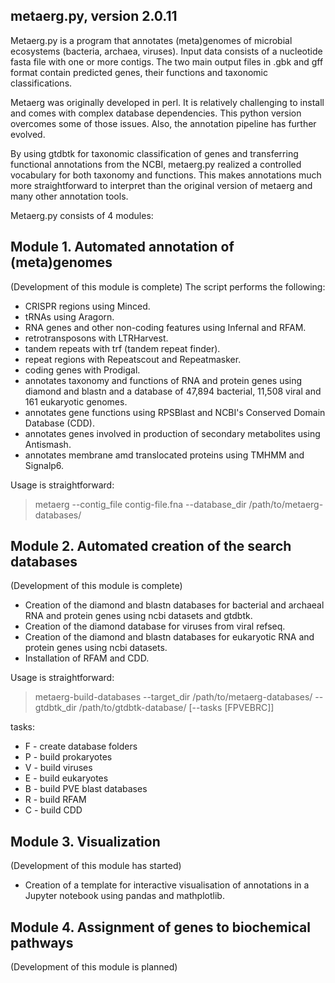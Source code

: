 ## metaerg.py, version 2.0.11

Metaerg.py is a program that annotates (meta)genomes of microbial ecosystems (bacteria, archaea, viruses). Input data 
consists of a nucleotide fasta file with one or more contigs. The two main output files in .gbk and gff format contain
predicted genes, their functions and taxonomic classifications.

Metaerg was originally developed in perl. It is relatively challenging to install and comes with complex database 
dependencies. This python version overcomes some of those issues. Also, the annotation pipeline has further evolved.

By using gtdbtk for taxonomic classification of genes and transferring functional annotations from the NCBI, metaerg.py
realized a controlled vocabulary for both taxonomy and functions. This makes annotations much more straightforward to
interpret than the original version of metaerg and many other annotation tools.

Metaerg.py consists of 4 modules:

## Module 1. Automated annotation of (meta)genomes
(Development of this module is complete) 
The script performs the following:
* CRISPR regions using Minced.
* tRNAs using Aragorn.
* RNA genes and other non-coding features using Infernal and RFAM.
* retrotransposons with LTRHarvest.
* tandem repeats with trf (tandem repeat finder).
* repeat regions with Repeatscout and Repeatmasker.
* coding genes with Prodigal.
* annotates taxonomy and functions of RNA and protein genes using diamond and blastn and a database of 47,894 bacterial, 11,508 viral and 161 eukaryotic genomes.
* annotates gene functions using RPSBlast and NCBI's Conserved Domain Database (CDD).
* annotates genes involved in production of secondary metabolites using Antismash.
* annotates membrane amd translocated proteins using TMHMM and Signalp6.

Usage is straightforward:

>metaerg --contig_file contig-file.fna --database_dir /path/to/metaerg-databases/

## Module 2. Automated creation of the search databases
(Development of this module is complete)
* Creation of the diamond and blastn databases for bacterial and archaeal RNA and protein genes using ncbi datasets and gtdbtk.
* Creation of the diamond database for viruses from viral refseq.
* Creation of the diamond and blastn databases for eukaryotic RNA and protein genes using ncbi datasets.
* Installation of RFAM and CDD.

Usage is straightforward:

>metaerg-build-databases --target_dir /path/to/metaerg-databases/ --gtdbtk_dir /path/to/gtdbtk-database/ [--tasks [FPVEBRC]]

tasks:
* F - create database folders
* P - build prokaryotes
* V - build viruses
* E - build eukaryotes
* B - build PVE blast databases
* R - build RFAM
* C - build CDD

## Module 3. Visualization
(Development of this module has started)
* Creation of a template for interactive visualisation of annotations in a Jupyter notebook using pandas and mathplotlib.

## Module 4. Assignment of genes to biochemical pathways
(Development of this module is planned)
